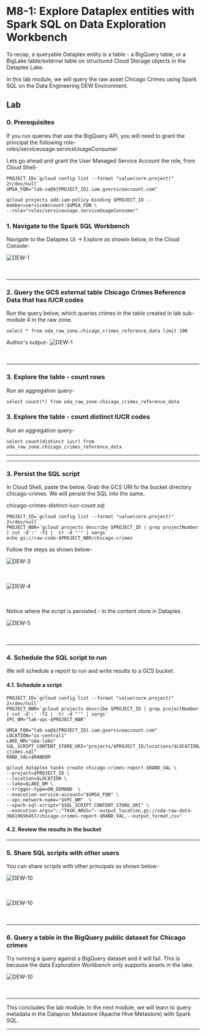 
# M8-1: Explore Dataplex entities with Spark SQL on Data Exploration Workbench

To recap, a queryable Dataplex entity is a table - a BigQuery table, or a BigLake table/external table on structured Cloud Storage objects in the Dataplex Lake. 

In this lab module, we will query the raw asset Chicago Crimes using Spark SQL on the Data Engineering DEW Environment.

## Lab

### 0. Prerequisites

If you run queries that use the BigQuery API, you will need to grant the principal the following role-<br>
roles/serviceusage.serviceUsageConsumer

Lets go ahead and grant the User Managed Service Account the role, from Cloud Shell-

```
PROJECT_ID=`gcloud config list --format "value(core.project)" 2>/dev/null`
UMSA_FQN="lab-sa@${PROJECT_ID}.iam.gserviceaccount.com"

gcloud projects add-iam-policy-binding $PROJECT_ID --member=serviceAccount:$UMSA_FQN \
--role="roles/serviceusage.serviceUsageConsumer"

```


### 1. Navigate to the Spark SQL Workbench 
Navigate to the Dataplex UI -> Explore as showin below, in the Cloud Console-

![DEW-1](../01-images/module-08-1-00.png)   
<br><br>
<hr>

### 2. Query the GCS external table Chicago Crimes Reference Data that has IUCR codes

Run the query below, which queries crimes in the table created in lab sub-module 4 in the raw zone.

```
select * from oda_raw_zone.chicago_crimes_reference_data limit 100
```

Author's output-
![DEW-1](../01-images/module-08-1-01.png)   
<br><br>
<hr>

### 3. Explore the table - count rows

Run an aggregation query-
```
select count(*) from oda_raw_zone.chicago_crimes_reference_data 
```

### 3. Explore the table - count distinct IUCR codes

Run an aggregation query-
```
select count(distinct iucr) from oda_raw_zone.chicago_crimes_reference_data 
```

<hr>

<hr>

### 3. Persist the SQL script

In Cloud Shell, paste the below. Grab the GCS URI fo the bucket directory chicago-crimes. We will persist the SQL into the same.

chicago-crimes-distinct-iucr-count.sql

```
PROJECT_ID=`gcloud config list --format "value(core.project)" 2>/dev/null`
PROJECT_NBR=`gcloud projects describe $PROJECT_ID | grep projectNumber | cut -d':' -f2 |  tr -d "'" | xargs`
echo gs://raw-code-$PROJECT_NBR/chicago-crimes
```

Follow the steps as shown below-<br>

![DEW-3](../01-images/07-03.png)   
<br><br>

![DEW-4](../01-images/07-04.png)   
<br><br>

Notice where the script is persisted - in the content store in Dataplex.

![DEW-5](../01-images/07-05.png)   
<br><br>

<hr>

### 4. Schedule the SQL script to run

We will schedule a report to run and write results to a GCS bucket.

#### 4.1. Schedule a script
```
PROJECT_ID=`gcloud config list --format "value(core.project)" 2>/dev/null`
PROJECT_NBR=`gcloud projects describe $PROJECT_ID | grep projectNumber | cut -d':' -f2 |  tr -d "'" | xargs`
VPC_NM="lab-vpc-$PROJECT_NBR"

UMSA_FQN="lab-sa@${PROJECT_ID}.iam.gserviceaccount.com"
LOCATION="us-central1"
LAKE_NM="oda-lake"
SQL_SCRIPT_CONTENT_STORE_URI="projects/$PROJECT_ID/locations/$LOCATION/lakes/$LAKE_NM/contentitems/chicago-crimes.sql"
RAND_VAL=$RANDOM

gcloud dataplex tasks create chicago-crimes-report-$RAND_VAL \
--project=$PROJECT_ID \
--location=$LOCATION \
--lake=$LAKE_NM \
--trigger-type=ON_DEMAND  \
--execution-service-account="$UMSA_FQN" \
--vpc-network-name="$VPC_NM"  \
--spark-sql-script="$SQL_SCRIPT_CONTENT_STORE_URI" \ 
--execution-args=^::^TASK_ARGS="--output_location,gs://oda-raw-data-36819656457/chicago-crimes-report-$RAND_VAL,--output_format,csv"

```

#### 4.2. Review the results in the bucket


<hr>

### 5. Share SQL scripts with other users

You can share scripts with other principals as shown below-

![DEW-10](../01-images/07-11.png)   
<br><br>

![DEW-10](../01-images/07-12.png)   
<br><br>

<hr>

### 6. Query a table in the BigQuery public dataset for Chicago crimes

Try running a query against a BigQuery dataset and it will fail. This is because the data Exploration Workbench only supports assets in the lake.


![DEW-10](../01-images/07-10.png)   
<br><br>

<hr>
This concludes the lab module. In the next module, we will learn to query metadata in the Dataproc Metastore (Apache Hive Metastore) with Spark SQL.
<hr>
